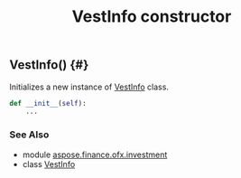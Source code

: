 ﻿---
title: VestInfo constructor
second_title: Aspose.Finance for Python via .NET API References
description: 
type: docs
weight: 10
url: /python-net/aspose.finance.ofx.investment/vestinfo/__init__/
is_root: false
---

## VestInfo() {#}

Initializes a new instance of [VestInfo](/finance/python-net/aspose.finance.ofx.investment/vestinfo) class.



```python
def __init__(self):
    ...
```





### See Also
* module [aspose.finance.ofx.investment](../../)
* class [VestInfo](/finance/python-net/aspose.finance.ofx.investment/vestinfo)
